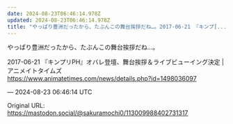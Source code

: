 ```yaml
---
date: 2024-08-23T06:46:14.978Z
updated: 2024-08-23T06:46:14.978Z
title: "やっぱり豊洲だったから、たぶんこの舞台挨拶だね…。2017-06-21 『キンプ[...]"
---
```


<p>やっぱり豊洲だったから、たぶんこの舞台挨拶だね…。</p><p>2017-06-21 『キンプリPH』オバレ登壇、舞台挨拶＆ライブビューイング決定 | アニメイトタイムズ<br /><a href="https://www.animatetimes.com/news/details.php?id=1498036097" target="_blank" rel="nofollow noopener" translate="no"><span class="invisible">https://www.</span><span class="ellipsis">animatetimes.com/news/details.</span><span class="invisible">php?id=1498036097</span></a></p>

&mdash; 2024-08-23 06:46:14 UTC

Original URL: https://mastodon.social/@sakuramochi0/113009988402731317

